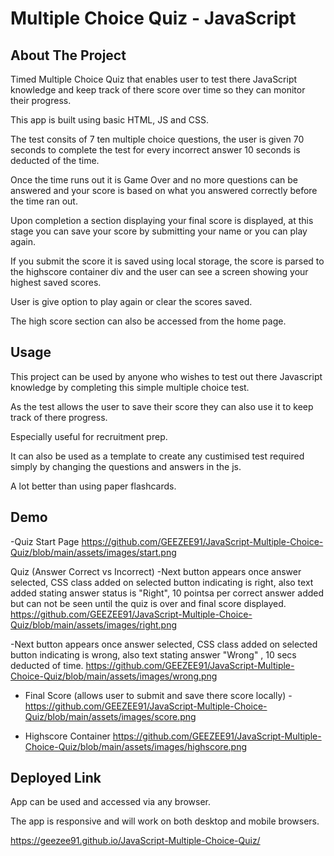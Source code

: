 # Multiple Choice Quiz - JavaScript 


## About The Project
  
  
 Timed Multiple Choice Quiz that enables user to test there JavaScript knowledge and keep track of there score over time so they can monitor their progress.
 
This app is built using basic HTML, JS and CSS.
 
The test consits of 7 ten multiple choice questions, the user is given 70 seconds to complete the test for every incorrect answer 10 seconds is deducted of the time.

Once the time runs out it is Game Over and no more questions can be answered and your score is based on what you answered correctly before the time ran out.

Upon completion a section displaying your final score is displayed, at this stage you can save your score by submitting your name or you can play again.

If you submit the score it is saved using local storage, the score is parsed to the highscore container div and the user can see a screen showing your highest saved scores. 

User is give option to play again or clear the scores saved.

The high score section can also be accessed from the home page.
 


## Usage


This project can be used by anyone who wishes to test out there Javascript knowledge by completing this simple multiple choice test. 

As the test allows the user to save their score they can also use it to keep track of there progress.

Especially useful for recruitment prep.
 
It can also be used as a template to create any custimised test required simply by changing the questions and answers in the js.

A lot better than using paper flashcards.

## Demo

  -Quiz Start Page
https://github.com/GEEZEE91/JavaScript-Multiple-Choice-Quiz/blob/main/assets/images/start.png

  Quiz (Answer Correct vs Incorrect)
  -Next button appears once answer selected, CSS class added on selected button indicating is right, also text added stating answer status is "Right", 10 pointsa per correct answer added but can not be seen until the quiz is over and final score displayed.
https://github.com/GEEZEE91/JavaScript-Multiple-Choice-Quiz/blob/main/assets/images/right.png

  -Next button appears once answer selected, CSS class added on selected button indicating is wrong, also text stating answer "Wrong" , 10 secs deducted of time.
https://github.com/GEEZEE91/JavaScript-Multiple-Choice-Quiz/blob/main/assets/images/wrong.png

- Final Score (allows user to submit and save there score locally)
-https://github.com/GEEZEE91/JavaScript-Multiple-Choice-Quiz/blob/main/assets/images/score.png

- Highscore Container
https://github.com/GEEZEE91/JavaScript-Multiple-Choice-Quiz/blob/main/assets/images/highscore.png




## Deployed Link

App can be used and accessed via any browser. 

The app is responsive and will work on both desktop and mobile browsers.

https://geezee91.github.io/JavaScript-Multiple-Choice-Quiz/

